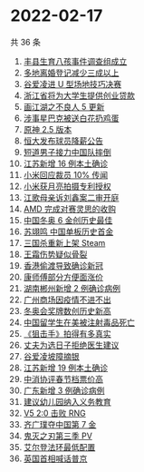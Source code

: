 # 2022-02-17

共 36 条

<!-- BEGIN -->
<!-- 最后更新时间 Thu Feb 17 2022 17:06:53 GMT+0800 (China Standard Time) -->

1. [丰县生育八孩事件调查组成立](https://www.zhihu.com/search?q=丰县八孩调查组)
1. [多地离婚登记减少三成以上](https://www.zhihu.com/search?q=离婚登记减少)
1. [谷爱凌进 U 型场地技巧决赛](https://www.zhihu.com/search?q=谷爱凌)
1. [浙江省将为大学生提供创业贷款](https://www.zhihu.com/search?q=浙江省创业贷款)
1. [画江湖之不良人 5 更新](https://www.zhihu.com/search?q=不良人)
1. [涉事星巴克被送白花扔鸡蛋](https://www.zhihu.com/search?q=星巴克)
1. [原神 2.5 版本](https://www.zhihu.com/search?q=原神)
1. [恒大发布球员降薪公告](https://www.zhihu.com/search?q=恒大)
1. [短道男子接力中国队摔倒](https://www.zhihu.com/search?q=短道速滑)
1. [江苏新增 16 例本土确诊](https://www.zhihu.com/search?q=江苏疫情)
1. [小米回应裁员 10% 传闻](https://www.zhihu.com/search?q=小米裁员)
1. [小米获月亮拍摄专利授权](https://www.zhihu.com/search?q=小米月亮拍摄专利)
1. [江歌母亲诉刘鑫案二审开庭](https://www.zhihu.com/search?q=江歌案)
1. [AMD 完成对赛灵思的收购](https://www.zhihu.com/search?q=AMD收购赛灵思)
1. [中国冬奥 6 金创历史最佳](https://www.zhihu.com/search?q=冬奥奖牌)
1. [苏翊鸣 中国单板历史首金](https://www.zhihu.com/search?q=苏翊鸣)
1. [三国杀重新上架 Steam](https://www.zhihu.com/search?q=三国杀)
1. [王霜伤势疑似骨裂](https://www.zhihu.com/search?q=王霜)
1. [香港偷渡导致确诊新冠](https://www.zhihu.com/search?q=香港偷渡)
1. [康师傅部分方便面涨价](https://www.zhihu.com/search?q=康师傅涨价)
1. [湖南郴州新增 2 例确诊病例](https://www.zhihu.com/search?q=湖南新增)
1. [广州商场因疫情不进不出](https://www.zhihu.com/search?q=广州商场)
1. [冬奥会奖牌数创历史新高](https://www.zhihu.com/search?q=冬奥会奖牌数)
1. [中国留学生在美被注射毒品死亡](https://www.zhihu.com/search?q=中国留学生)
1. [《狙击手》拍得有多真实](https://www.zhihu.com/search?q=狙击手)
1. [丈夫为选日子拒绝医生建议](https://www.zhihu.com/search?q=为选日子拒签字)
1. [谷爱凌坡障摘银](https://www.zhihu.com/search?q=谷爱凌)
1. [江苏新增 19 例本土确诊](https://www.zhihu.com/search?q=江苏疫情)
1. [中消协评春节档票价高](https://www.zhihu.com/search?q=春节档票价高)
1. [广东新增 3 例确诊病例](https://www.zhihu.com/search?q=广东疫情)
1. [建议幼儿园纳入义务教育](https://www.zhihu.com/search?q=幼儿园纳入义务教育)
1. [V5 2:0 击败 RNG](https://www.zhihu.com/search?q=v5)
1. [齐广璞夺中国第 7 金](https://www.zhihu.com/search?q=齐广璞)
1. [鬼灭之刃第三季 PV](https://www.zhihu.com/search?q=鬼灭之刃)
1. [艾尔登法环最低配置](https://www.zhihu.com/search?q=艾尔登法环)
1. [英国首相喊话普京](https://www.zhihu.com/search?q=英国首相)

<!-- END -->
